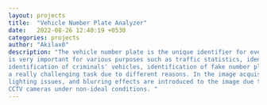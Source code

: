 ```yaml
---
layout: projects
title:  "Vehicle Number Plate Analyzer"
date:   2022-08-26 12:40:19 +0530
categories: projects 
author: "Akilax0"
description: "The vehicle number plate is the unique identifier for every vehicle in Sri Lanka. Number plate identification
is very important for various purposes such as traffic statistics, identification of traffic law violations,
identification of criminals' vehicles, identification of fake number plates, etc. Automating such a system is
a really challenging task due to different reasons. In the image acquisition step, a lot of undesired noise,
lighting issues, and blurring effects are introduced to the image due to these images being acquired from
CCTV cameras under non-ideal conditions. "
---
```


